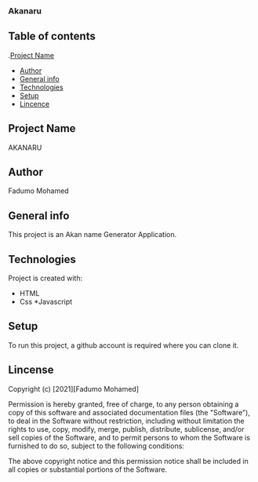 ### Akanaru

## Table of contents
.[Project Name](#name)
* [Author](#author)
* [General info](#general-info)
* [Technologies](#technologies)
* [Setup](#setup)
* [Lincence](#lincense)

## Project Name
AKANARU

## Author
Fadumo Mohamed

## General info
This project is an Akan name Generator Application. 
	
## Technologies
Project is created with:
* HTML
* Css
*Javascript
	
## Setup
To run this project, a github account is required
where you can clone it.

## Lincense


Copyright (c) [2021][Fadumo Mohamed] 

Permission is hereby granted, free of charge, to any person obtaining a copy of this software and associated documentation files (the "Software"), to deal in the Software without restriction, including without limitation the rights to use, copy, modify, merge, publish, distribute, sublicense, and/or sell copies of the Software, and to permit persons to whom the Software is furnished to do so, subject to the following conditions:

The above copyright notice and this permission notice shall be included in all copies or substantial portions of the Software.
